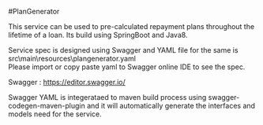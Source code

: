 #PlanGenerator

This service can be used to pre-calculated repayment plans throughout the lifetime of a loan.  Its build using SpringBoot and Java8.  

Service spec is designed using Swagger and YAML file for the same is  src\main\resources\plangenerator.yaml  
Please import or copy paste yaml to Swagger online IDE to see the spec.  

Swagger : https://editor.swagger.io/    

Swagger YAML is integerataed to maven build process using swagger-codegen-maven-plugin and it will automatically generate the interfaces and models need for the service.    




